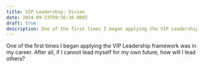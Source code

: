 ```yaml
---
title: VIP Leadership: Vision
date: 2024-09-23T09:56:38.000Z
draft: true
description: One of the first times I began applying the VIP Leadership framework was in my career.
---
```


One of the first times I began applying the VIP Leadership framework was in my career. After all, if I cannot lead myself for my own future, how will I lead others?